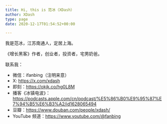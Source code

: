 ```yaml
---
title: Hi, this is 范冰（XDash）
author: XDash
type: page
date: 2020-12-17T01:54:52+00:00

---
```

我是范冰，江苏南通人，定居上海。

《增长黑客》作者，创业者，投资者，宅男奶爸。

联系我：
- 微信：ifanbing（注明来意）
- X: https://x.com/xdash
- 即刻：https://okjk.co/hg0L8M
- 播客《冰镇电波》：https://podcasts.apple.com/cn/podcast/%E5%86%B0%E9%95%87%E7%94%B5%E6%B3%A2/id1628065494
- 豆瓣：https://www.douban.com/people/xdash/
- YouTube 频道：https://www.youtube.com/@fanbing
